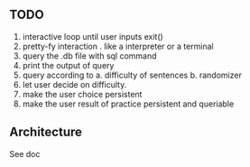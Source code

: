 ## TODO
 1. interactive loop until user inputs exit()
 2. pretty-fy interaction . like a interpreter or a terminal
 3. query the .db file with sql command
 4. print the output of query
 5. query according to
      a. difficulty of sentences
      b. randomizer
 6. let user decide on difficulty.
 7. make the user choice persistent
 8. make the user result of practice persistent and queriable


## Architecture

See doc
